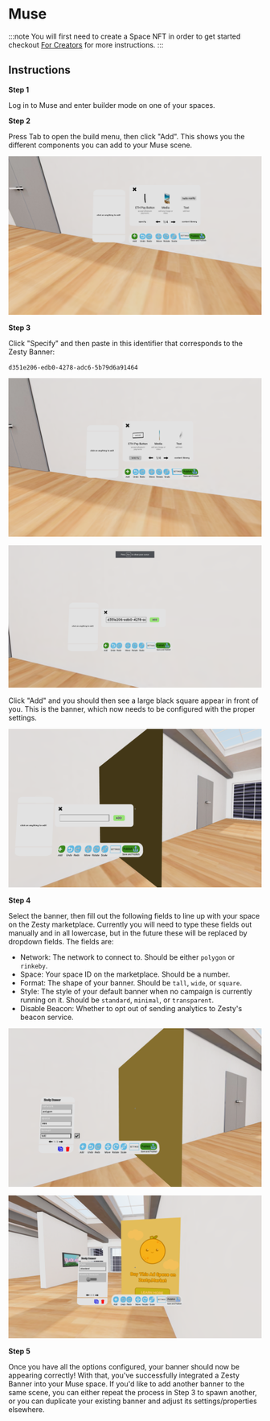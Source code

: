 # Muse

:::note
You will first need to create a Space NFT in order to get started checkout [For Creators](../../create-space.md) for more instructions.
:::


## Instructions

**Step 1**

Log in to Muse and enter builder mode on one of your spaces.

**Step 2**

Press Tab to open the build menu, then click "Add". This shows you the different components you can add to your Muse scene.

![](../../../../.gitbook/assets/muse1.png)

**Step 3**

Click "Specify" and then paste in this identifier that corresponds to the Zesty Banner:

```
d351e206-edb0-4278-adc6-5b79d6a91464
```

![](../../../../.gitbook/assets/muse2.png)

![](../../../../.gitbook/assets/muse3.png)

Click "Add" and you should then see a large black square appear in front of you. This is the banner, which now needs to be configured with the proper settings.

![](../../../../.gitbook/assets/muse4.png)

**Step 4**

Select the banner, then fill out the following fields to line up with your space on the Zesty marketplace. Currently you will need to type these fields out manually and in all lowercase, but in the future these will be replaced by dropdown fields. The fields are:

* Network: The network to connect to. Should be either `polygon` or `rinkeby`.
* Space: Your space ID on the marketplace. Should be a number.
* Format: The shape of your banner. Should be `tall`, `wide`, or `square`.
* Style: The style of your default banner when no campaign is currently running on it. Should be `standard`, `minimal`, or `transparent`.
* Disable Beacon: Whether to opt out of sending analytics to Zesty's beacon service.

![](../../../../.gitbook/assets/muse5.png)

![](../../../../.gitbook/assets/muse6.png)

**Step 5**

Once you have all the options configured, your banner should now be appearing correctly! With that, you've successfully integrated a Zesty Banner into your Muse space. If you'd like to add another banner to the same scene, you can either repeat the process in Step 3 to spawn another, or you can duplicate your existing banner and adjust its settings/properties elsewhere.